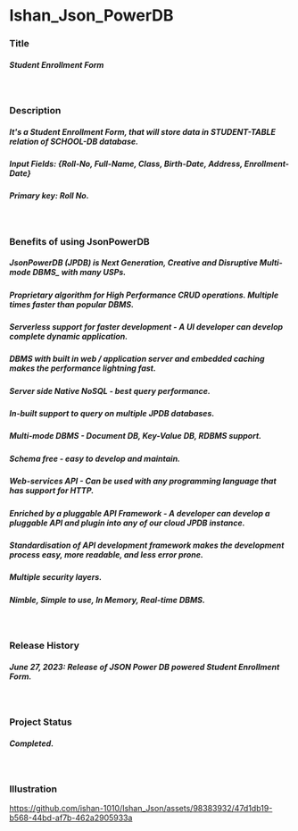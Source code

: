 # Ishan_Json_PowerDB


### Title
##### Student Enrollment Form

</br>

### Description
##### It's a Student Enrollment Form, that will store data in STUDENT-TABLE relation of SCHOOL-DB database.
##### Input Fields: {Roll-No, Full-Name, Class, Birth-Date, Address, Enrollment-Date}
##### Primary key: Roll No.

</br>


### Benefits of using JsonPowerDB
##### JsonPowerDB (JPDB) is Next Generation, Creative and Disruptive Multi-mode DBMS_ with many USPs.
##### Proprietary algorithm for High Performance CRUD operations. Multiple times faster than popular DBMS.
##### Serverless support for faster development - A UI developer can develop complete dynamic application.
##### DBMS with built in web / application server and embedded caching makes the performance lightning fast.
##### Server side Native NoSQL - best query performance.
##### In-built support to query on multiple JPDB databases.
##### Multi-mode DBMS - Document DB, Key-Value DB, RDBMS support.
##### Schema free - easy to develop and maintain.
##### Web-services API - Can be used with any programming language that has support for HTTP.
##### Enriched by a pluggable API Framework - A developer can develop a pluggable API and plugin into any of our cloud JPDB instance.
##### Standardisation of API development framework makes the development process easy, more readable, and less error prone.
##### Multiple security layers.
##### Nimble, Simple to use, In Memory, Real-time DBMS.

</br>


### Release History
##### June 27, 2023: Release of JSON Power DB powered Student Enrollment Form.

</br>

### Project Status
##### Completed.

</br>

### Illustration
https://github.com/ishan-1010/Ishan_Json/assets/98383932/47d1db19-b568-44bd-af7b-462a2905933a
